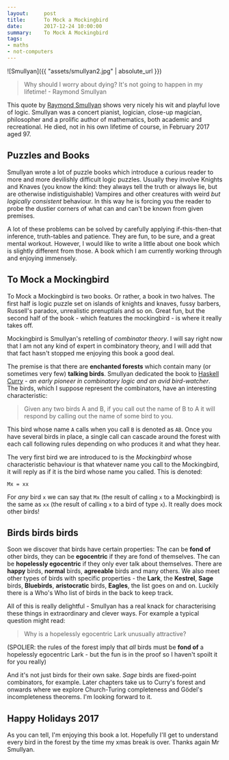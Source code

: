 ```yaml
---
layout:     post
title:      To Mock a Mockingbird
date:       2017-12-24 10:00:00
summary:    To Mock A Mockingbird
tags:
- maths
- not-computers
---
```


![Smullyan]({{ "assets/smullyan2.jpg" | absolute_url }})


> Why should I worry about dying? It's not going to happen in my lifetime! - Raymond Smullyan

This quote by [Raymond Smullyan](https://en.wikipedia.org/wiki/Raymond_Smullyan) shows very nicely his wit and playful love of logic. Smullyan was a concert pianist, logician, close-up magician, philosopher and a prolific author of mathematics, both academic and recreational. He died, not in his own lifetime of course, in February 2017 aged 97.


## Puzzles and Books

Smullyan wrote a lot of puzzle books which introduce a curious reader to more and more devilishly difficult logic puzzles. Usually they involve Knights and Knaves (you know the kind: they always tell the truth or always lie, but are otherwise indistiguishable) Vampires and other creatures with weird *but logically consistent* behaviour. In this way he is forcing you the reader to probe the dustier corners of what can and can't be known from given premises.

A lot of these problems can be solved by carefully applying if-this-then-that inference, truth-tables and patience. They are fun, to be sure, and a great mental workout. However, I would like to write a little about one book which is slightly different from those. A book which I am currently working through and enjoying immensely.

## To Mock a Mockingbird

To Mock a Mockingbird is two books. Or rather, a book in two halves. The first half is logic puzzle set on islands of knights and knaves, fussy barbers, Russell's paradox, unrealistic prenuptials and so on. Great fun, but the second half of the book - which features the mockingbird - is where it really takes off.

Mockingbird is Smullyan's retelling of *combinator theory*. I will say right now that I am not any kind of expert in combinatory theory, and I will add that that fact hasn't stopped me enjoying this book a good deal.

The premise is that there are **enchanted forests** which contain many (or sometimes very few) **talking birds**. Smullyan dedicated the book to [Haskell Curry](https://en.wikipedia.org/wiki/Haskell_Curry) - *an early pioneer in combinatory logic and an avid bird-watcher*. The birds, which I suppose represent the combinators, have an interesting characteristic:

> Given any two birds A and B, if you call out the name of B to A it will respond by calling out the name of some bird to you.

This bird whose name `A` calls when you call `B` is denoted as `AB`. Once you have several birds in place, a single call can cascade around the forest with each call following rules depending on who produces it and what they hear.

The very first bird we are introduced to is the *Mockingbird* whose characteristic behaviour is that whatever name you call to the Mockingbird, it will reply as if it is the bird whose name you called. This is denoted:

`Mx = xx`

For *any* bird `x` we can say that `Mx` (the result of calling `x` to a Mockingbird) is the same as `xx` (the result of calling `x` to a bird of type `x`). It really does mock other birds!

## Birds birds birds

Soon we discover that birds have certain properties: The can be **fond of** other birds, they can be **egocentric** if they are fond of themselves. The can be **hopelessly egocentric** if they only ever talk about themselves. There are **happy** birds, **normal** birds, **agreeable** birds and many others. We also meet other types of birds with specific properties - the **Lark**, the **Kestrel**, **Sage** birds, **Bluebirds**, **aristocratic** birds, **Eagles**, the list goes on and on. Luckily there is a Who's Who list of birds in the back to keep track.

All of this is really delightful - Smullyan has a real knack for characterising these things in extraordinary and clever ways. For example a typical question might read:

> Why is a hopelessly egocentric Lark unusually attractive?

(SPOLIER: the rules of the forest imply that *all* birds must be **fond of** a hopelessly egocentric Lark - but the fun is in the proof so I haven't spoilt it for you really)

And it's not just birds for their own sake. *Sage* birds are fixed-point combinators, for example. Later chapters take us to Curry's forest and onwards where we explore Church-Turing completeness and Gödel's incompleteness theorems. I'm looking forward to it.

## Happy Holidays 2017

As you can tell, I'm enjoying this book a lot. Hopefully I'll get to understand every bird in the forest by the time my xmas break is over. Thanks again Mr Smullyan.
